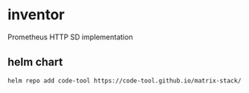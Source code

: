 # inventor
Prometheus HTTP SD implementation

## helm chart
```bash
helm repo add code-tool https://code-tool.github.io/matrix-stack/
```
